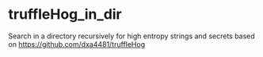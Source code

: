 # truffleHog_in_dir
Search in a directory recursively for high entropy strings and secrets based on https://github.com/dxa4481/truffleHog
